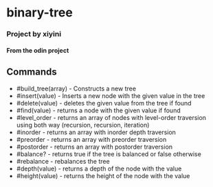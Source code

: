 # binary-tree
### Project by xiyini
#### From the odin project

## Commands
* #build_tree(array) - Constructs a new tree
* #insert(value) - Inserts a new node with the given value in the tree
* #delete(value) - deletes the given value from the tree if found
* #find(value) - returns a node with the given value if found
* #level_order - returns an array of nodes with level-order traversion using both way (recursion, recursion, iteration)
* #inorder - returns an array with inorder depth traversion
* #preorder - returns an array with preorder traversion
* #postorder - returns an array with postorder traversion
* #balance? - returns true if the tree is balanced or false otherwise
* #rebalance - rebalances the tree
* #depth(value) - returns a depth of the node with the value
* #height(value) - returns the height of the node with the value

